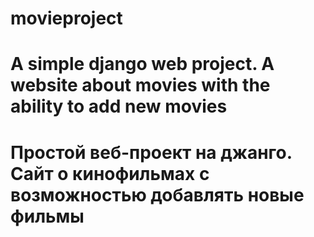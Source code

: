 # movieproject
# A simple django web project. A website about movies with the ability to add new movies
# Простой веб-проект на джанго. Сайт о кинофильмах с возможностью добавлять новые фильмы
